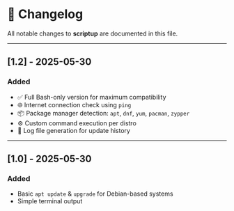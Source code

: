 # 📑 Changelog

All notable changes to **scriptup** are documented in this file.

---

## [1.2] - 2025-05-30
### Added
- ✅ Full Bash-only version for maximum compatibility
- 🌐 Internet connection check using `ping`
- 📦 Package manager detection: `apt`, `dnf`, `yum`, `pacman`, `zypper`
- ⚙️ Custom command execution per distro
- 📁 Log file generation for update history

---

## [1.0] - 2025-05-30
### Added
- Basic `apt update` & `upgrade` for Debian-based systems
- Simple terminal output
